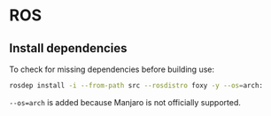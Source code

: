 # ROS

## Install dependencies

To check for missing dependencies before building use:

```bash
rosdep install -i --from-path src --rosdistro foxy -y --os=arch:
``` 

`--os=arch` is added because Manjaro is not officially supported.